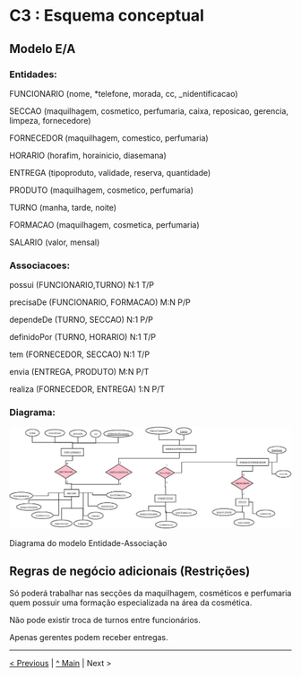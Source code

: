 # C3 : Esquema conceptual

## Modelo E/A


### Entidades: 

FUNCIONARIO (nome, *telefone, morada, cc, _nidentificacao)

SECCAO (maquilhagem, cosmetico, perfumaria, caixa, reposicao, gerencia, limpeza, fornecedore) 

FORNECEDOR (maquilhagem, comestico, perfumaria)

HORARIO (horafim, horainicio, diasemana)

ENTREGA (tipoproduto, validade, reserva, quantidade)

PRODUTO (maquilhagem, cosmetico, perfumaria)

TURNO (manha, tarde, noite)

FORMACAO (maquilhagem, cosmetica, perfumaria)

SALARIO (valor, mensal)


### Associacoes:

possui (FUNCIONARIO,TURNO) N:1 T/P

precisaDe (FUNCIONARIO, FORMACAO) M:N P/P

dependeDe (TURNO, SECCAO) N:1 P/P

definidoPor (TURNO, HORARIO) N:1 T/P

tem (FORNECEDOR, SECCAO) N:1 T/P

envia (ENTREGA, PRODUTO) M:N P/T

realiza (FORNECEDOR, ENTREGA) 1:N P/T


### Diagrama: 

![An alternative description](imagens/diagrama1.png)   

Diagrama do modelo Entidade-Associação



## Regras de negócio adicionais (Restrições)

Só poderá trabalhar nas secções da maquilhagem, cosméticos e perfumaria quem possuir uma formação especializada na área da cosmética. 

Não pode existir troca de turnos entre funcionários. 

Apenas gerentes podem receber entregas. 


---
[< Previous](rei02.md) | [^ Main](https://github.com/exemploTrabalho/reportSIBD01/) | Next >
